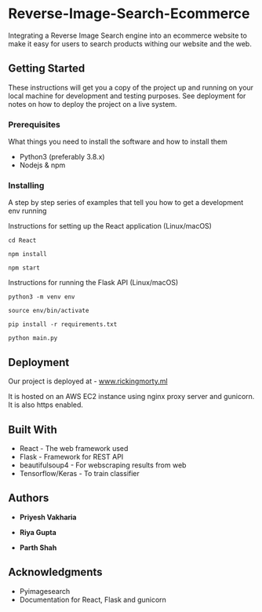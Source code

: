 # Reverse-Image-Search-Ecommerce

Integrating a Reverse Image Search engine into an ecommerce website to make it easy for users to search products withing our website and the web.

## Getting Started

These instructions will get you a copy of the project up and running on your local machine for development and testing purposes. See deployment for notes on how to deploy the project on a live system.

### Prerequisites

What things you need to install the software and how to install them

* Python3 (preferably 3.8.x)
* Nodejs & npm

### Installing

A step by step series of examples that tell you how to get a development env running

Instructions for setting up the React application (Linux/macOS)

```
cd React
```

```
npm install 
```

```
npm start 
```

Instructions for running the Flask API (Linux/macOS)

```
python3 -m venv env
```
```
source env/bin/activate
```
```
pip install -r requirements.txt
```
```
python main.py
```

## Deployment

Our project is deployed at - www.rickingmorty.ml

It is hosted on an AWS EC2 instance using nginx proxy server and gunicorn. It is also https enabled.


## Built With

* React - The web framework used
* Flask - Framework for REST API
* beautifulsoup4 - For webscraping results from web
* Tensorflow/Keras - To train classifier


## Authors

* **Priyesh Vakharia** 

* **Riya Gupta** 

* **Parth Shah** 


## Acknowledgments

* Pyimagesearch
* Documentation for React, Flask and gunicorn
